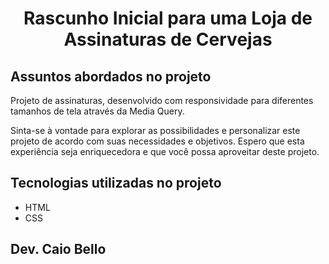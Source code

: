 <h1 align="center">Rascunho Inicial para uma Loja de Assinaturas de Cervejas</h1>



## Assuntos abordados no projeto

Projeto de assinaturas, desenvolvido com responsividade para diferentes tamanhos de tela através da Media Query.

Sinta-se à vontade para explorar as possibilidades e personalizar este projeto de acordo com suas necessidades e objetivos. Espero que esta experiência seja enriquecedora e que você possa aproveitar deste projeto.

## Tecnologias utilizadas no projeto
* HTML
* CSS

## Dev. Caio Bello 